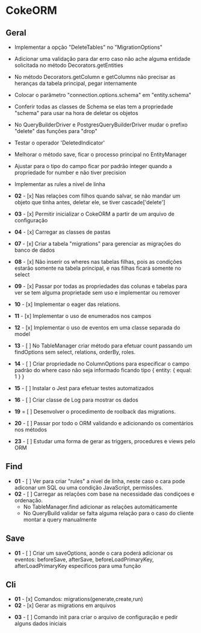 # CokeORM

## Geral

* Implementar a opção "DeleteTables" no "MigrationOptions"
* Adicionar uma validação para dar erro caso não ache alguma entidade solicitada no método Decorators.getEntities
* No método Decorators.getColumn e getColumns não precisar as heranças da tabela principal, pegar internamente
* Colocar o parâmetro "connection.options.schema" em "entity.schema"
* Conferir todas as classes de Schema se elas tem a propriedade "schema" para usar na hora de deletar os objetos
* No QueryBuilderDriver e PostgresQueryBuilderDriver mudar o prefixo "delete" das funções para "drop"
* Testar o operador 'DeletedIndicator'
* Melhorar o método save, ficar o processo principal no EntityManager
* Ajustar para o tipo do campo ficar por padrão integer quando a propriedade for number e não tiver precision
* Implementar as rules a nivel de linha

* **02** - [x] Nas relaçòes com filhos quando salvar, se não mandar um objeto que tinha antes, deletar ele, se tiver cascade['delete']
* **03** - [x] Permitir inicializar o CokeORM a partir de um arquivo de configuração
* **04** - [x] Carregar as classes de pastas
* **07** - [x] Criar a tabela "migrations" para gerenciar as migrações do banco de dados
* **08** - [x] Não inserir os wheres nas tabelas filhas, pois as condições estarão somente na tabela principal, e nas filhas ficará somente no select
* **09** - [x] Passar por todas as propriedades das colunas e tabelas para ver se tem alguma proprietade sem uso e implementar ou remover
* **10** - [x] Implementar o eager das relations.
* **11** - [x] Implementar o uso de enumerados nos campos
* **12** - [x] Implementar o uso de eventos em uma classe separada do model
* **13** - [ ] No TableManager criar método para efetuar count passando um findOptions sem select, relations, orderBy, roles.
* **14** - [ ] Criar propriedade no ColumnOptions para especificar o campo padrão do where caso não seja informado ficando tipo { entity: { equal: 1 } }
* **15** - [ ] Instalar o Jest para efetuar testes automatizados
* **16** - [ ] Criar classe de Log para mostrar os dados
* **19** = [ ] Desenvolver o procedimento de roolback das migrations.
* **20** - [ ] Passar por todo o ORM validando e adicionando os comentários nos métodos
* **23** - [ ] Estudar uma forma de gerar as triggers, procedures e views pelo ORM

## Find

* **01** - [ ] Ver para criar "rules" a nivel de linha, neste caso o cara pode adiconar um SQL ou uma condição JavaScript, permissões.
* **02** - [ ] Carregar as relações com base na necessidade das condiçoes e ordenação.
   - No TableManager.find adicionar as relações automáticamente
   - No QueryBuild validar se falta alguma relação para o caso do cliente montar a query manualmente 

## Save

* **01** - [ ] Criar um saveOptions, aonde o cara poderá adicionar os eventos: beforeSave, afterSave, beforeLoadPrimaryKey, afterLoadPrimaryKey especificos para uma função

## Cli

* **01** - [x] Comandos: migrations(generate,create,run)
* **02** - [x] Gerar as migrations em arquivos
- **03** - [ ] Comando init para criar o arquivo de configuração e pedir alguns dados iniciais
